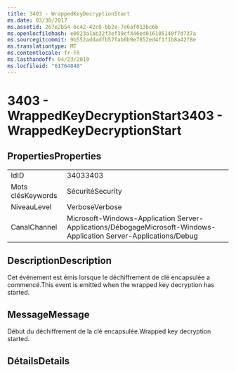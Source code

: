 ```yaml
---
title: 3403 - WrappedKeyDecryptionStart
ms.date: 03/30/2017
ms.assetid: 267e2b54-6c42-42c0-bb2e-7e6af013bc6b
ms.openlocfilehash: e0023a1ab32f3ef39cf446ed016105140f7d737a
ms.sourcegitcommit: 9b552addadfb57fab0b9e7852ed4f1f1b8a42f8e
ms.translationtype: MT
ms.contentlocale: fr-FR
ms.lasthandoff: 04/23/2019
ms.locfileid: "61764840"
---
```

# <a name="3403---wrappedkeydecryptionstart"></a><span data-ttu-id="c52e4-102">3403 - WrappedKeyDecryptionStart</span><span class="sxs-lookup"><span data-stu-id="c52e4-102">3403 - WrappedKeyDecryptionStart</span></span>
## <a name="properties"></a><span data-ttu-id="c52e4-103">Properties</span><span class="sxs-lookup"><span data-stu-id="c52e4-103">Properties</span></span>  
  
|||  
|-|-|  
|<span data-ttu-id="c52e4-104">Id</span><span class="sxs-lookup"><span data-stu-id="c52e4-104">ID</span></span>|<span data-ttu-id="c52e4-105">3403</span><span class="sxs-lookup"><span data-stu-id="c52e4-105">3403</span></span>|  
|<span data-ttu-id="c52e4-106">Mots clés</span><span class="sxs-lookup"><span data-stu-id="c52e4-106">Keywords</span></span>|<span data-ttu-id="c52e4-107">Sécurité</span><span class="sxs-lookup"><span data-stu-id="c52e4-107">Security</span></span>|  
|<span data-ttu-id="c52e4-108">Niveau</span><span class="sxs-lookup"><span data-stu-id="c52e4-108">Level</span></span>|<span data-ttu-id="c52e4-109">Verbose</span><span class="sxs-lookup"><span data-stu-id="c52e4-109">Verbose</span></span>|  
|<span data-ttu-id="c52e4-110">Canal</span><span class="sxs-lookup"><span data-stu-id="c52e4-110">Channel</span></span>|<span data-ttu-id="c52e4-111">Microsoft-Windows-Application Server-Applications/Débogage</span><span class="sxs-lookup"><span data-stu-id="c52e4-111">Microsoft-Windows-Application Server-Applications/Debug</span></span>|  
  
## <a name="description"></a><span data-ttu-id="c52e4-112">Description</span><span class="sxs-lookup"><span data-stu-id="c52e4-112">Description</span></span>  
 <span data-ttu-id="c52e4-113">Cet événement est émis lorsque le déchiffrement de clé encapsulée a commencé.</span><span class="sxs-lookup"><span data-stu-id="c52e4-113">This event is emitted when the wrapped key decryption has started.</span></span>  
  
## <a name="message"></a><span data-ttu-id="c52e4-114">Message</span><span class="sxs-lookup"><span data-stu-id="c52e4-114">Message</span></span>  
 <span data-ttu-id="c52e4-115">Début du déchiffrement de la clé encapsulée.</span><span class="sxs-lookup"><span data-stu-id="c52e4-115">Wrapped key decryption started.</span></span>  
  
## <a name="details"></a><span data-ttu-id="c52e4-116">Détails</span><span class="sxs-lookup"><span data-stu-id="c52e4-116">Details</span></span>
